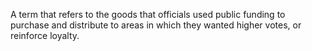 A term that refers to the goods that officials used public funding to purchase and distribute to areas in which they wanted higher votes, or reinforce loyalty.